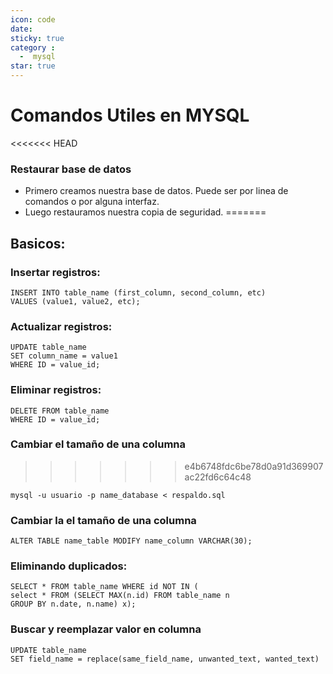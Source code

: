 ```yaml
---
icon: code
date: 
sticky: true
category :
  -  mysql
star: true
---
```

# Comandos Utiles en MYSQL

<<<<<<< HEAD
### Restaurar base de datos
+ Primero creamos nuestra base de datos. Puede ser por linea de comandos o por alguna interfaz.
+ Luego restauramos nuestra copia de seguridad.
=======
## Basicos:

### Insertar registros:
```
INSERT INTO table_name (first_column, second_column, etc)
VALUES (value1, value2, etc);
```

### Actualizar registros:
```
UPDATE table_name 
SET column_name = value1
WHERE ID = value_id;
```

### Eliminar registros:
```
DELETE FROM table_name 
WHERE ID = value_id;
```
### Cambiar el tamaño de una columna
>>>>>>> e4b6748fdc6be78d0a91d369907ac22fd6c64c48
```mysql
mysql -u usuario -p name_database < respaldo.sql
```
### Cambiar la el tamaño de una columna
```
ALTER TABLE name_table MODIFY name_column VARCHAR(30);
```

### Eliminando duplicados:
```
SELECT * FROM table_name WHERE id NOT IN (
select * FROM (SELECT MAX(n.id) FROM table_name n
GROUP BY n.date, n.name) x);
```
### Buscar y reemplazar valor en columna
```
UPDATE table_name
SET field_name = replace(same_field_name, unwanted_text, wanted_text)
```